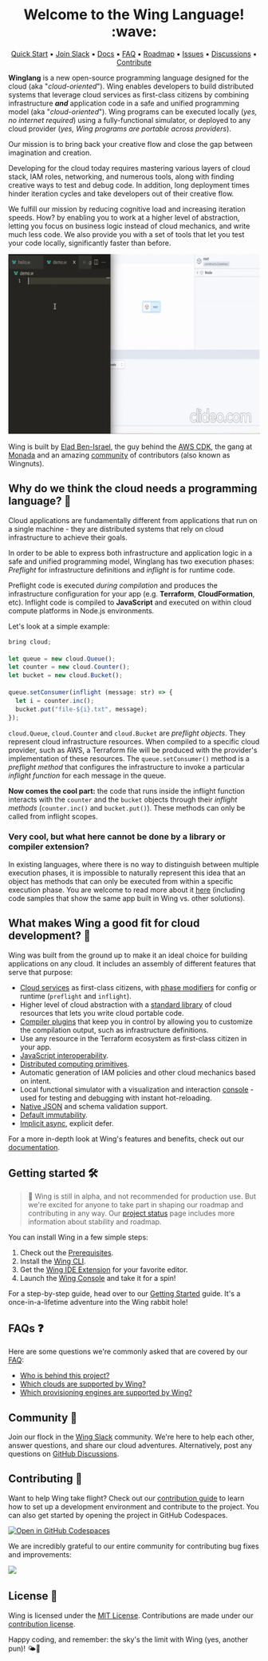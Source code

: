 <h1 align="center">Welcome to the Wing Language! :wave:</h1>
<p align="center">
  <a href="https://docs.winglang.io/">Quick Start</a>
  ▪︎
  <a href="http://t.winglang.io/slack">Join Slack</a>
  ▪︎
  <a href="https://docs.winglang.io">Docs</a>
  ▪︎
  <a href="https://docs.winglang.io/category/faq">FAQ</a>
  ▪︎
  <a href="https://docs.winglang.io/status#roadmap">Roadmap</a>
  ▪︎
  <a href="https://github.com/winglang/wing/issues">Issues</a>
  ▪︎
  <a href="https://github.com/winglang/wing/discussions">Discussions</a>
  ▪︎
  <a href="https://docs.winglang.io/contributing/">Contribute</a>
</p>

**Winglang** is a new open-source programming language designed for the cloud (aka "*cloud-oriented*"). 
Wing enables developers to build distributed systems that leverage cloud services as first-class citizens by combining infrastructure ***and*** application code in a safe and unified programming model (aka "*cloud-oriented*").
Wing programs can be executed locally (*yes, no internet required*) using a fully-functional simulator, or deployed to any cloud provider (*yes, Wing programs are portable across providers*).

Our mission is to bring back your creative flow and close the gap between imagination and creation. 

Developing for the cloud today requires mastering various layers of cloud stack, IAM roles, networking, and numerous tools, along with finding creative ways to test and debug code. In addition, long deployment times hinder iteration cycles and take developers out of their creative flow. 

We fulfill our mission by reducing cognitive load and increasing iteration speeds. How? by enabling you to work at a higher level of abstraction, letting you focus on business logic instead of cloud mechanics, and write much less code. We also provide you with a set of tools that let you test your code locally, significantly faster than before.

<p align="center">
  <img src="./logo/demo.gif" alt="Wing Demo" height="360px">
</p>

Wing is built by [Elad Ben-Israel](https://github.com/eladb), the guy behind the [AWS CDK](https://github.com/aws/aws-cdk), the gang at [Monada](https://monada.co) and an amazing [community](https://t.winglang.io/slack) of contributors (also known as Wingnuts).

## Why do we think the cloud needs a programming language? 🤔

Cloud applications are fundamentally different from applications that run on a single machine - 
they are distributed systems that rely on cloud infrastructure to achieve their goals.

In order to be able to express both infrastructure and application logic in a safe and unified programming model, 
Winglang has two execution phases: *Preflight* for infrastructure definitions and *inflight* is for runtime code.

Preflight code is executed *during compilation* and produces the infrastructure configuration for your app (e.g. **Terraform**, **CloudFormation**, etc).
Inflight code is compiled to **JavaScript** and executed on within cloud compute platforms in Node.js environments.

Let's look at a simple example:

```js
bring cloud;

let queue = new cloud.Queue();
let counter = new cloud.Counter();
let bucket = new cloud.Bucket();

queue.setConsumer(inflight (message: str) => {
  let i = counter.inc();
  bucket.put("file-${i}.txt", message);
});
```

`cloud.Queue`, `cloud.Counter` and `cloud.Bucket` are *preflight objects*.
They represent cloud infrastructure resources. 
When compiled to a specific cloud provider, such as AWS, a Terraform file will be produced with the provider's implementation
of these resources. The `queue.setConsumer()` method is a *preflight method* that configures the infrastructure to
invoke a particular *inflight function* for each message in the queue.

**Now comes the cool part:** the code that runs inside the inflight function interacts with the `counter` and the `bucket` objects
through their *inflight methods* (`counter.inc()` and `bucket.put()`). These methods can only be
called from inflight scopes.

### Very cool, but what here cannot be done by a library or compiler extension?
In existing languages, where there is no way to distinguish between multiple execution phases, it is impossible to naturally represent this idea that an object has methods that can only be executed from within a specific execution phase.
You are welcome to read more about it [here](https://docs.winglang.io/faq/why-a-language) (including code samples that show the same app built in Wing vs. other solutions).

## What makes Wing a good fit for cloud development? 🌟

Wing was built from the ground up to make it an ideal choice for building applications on any cloud.
It includes an assembly of different features that serve that purpose:

* [Cloud services](https://docs.winglang.io/concepts/resources) as first-class citizens, with [phase modifiers](https://docs.winglang.io/contributing/rfcs/language-spec#13-phase-modifiers) for config or runtime (`preflight` and `inflight`).
* Higher level of cloud abstraction with a [standard library](https://docs.winglang.io/contributing/rfcs/2023-01-20-wingsdk-spec) of cloud resources that lets you write cloud portable code.
* [Compiler plugins](https://docs.winglang.io/reference/compiler-plugins) that keep you in control by allowing you to customize the compilation output, such as infrastructure definitions.
* Use any resource in the Terraform ecosystem as first-class citizen in your app.
* [JavaScript interoperability](https://docs.winglang.io/contributing/rfcs/language-spec#5-interoperability).
* [Distributed computing primitives](https://docs.winglang.io/concepts/inflights).
* Automatic generation of IAM policies and other cloud mechanics based on intent.
* Local functional simulator with a visualization and interaction [console](https://docs.winglang.io/start-here/installation#wing-console) - used for testing and debugging with instant hot-reloading. 
* [Native JSON](https://docs.winglang.io/contributing/rfcs/language-spec#114-json-type) and schema validation support.
* [Default immutability](https://docs.winglang.io/blog/2023/02/02/good-cognitive-friction#immutable-by-default).
* [Implicit async](https://docs.winglang.io/contributing/rfcs/language-spec#113-asynchronous-model), explicit defer.

For a more in-depth look at Wing's features and benefits, check out our [documentation](https://docs.winglang.io/).

## Getting started 🛠️

> 🚧 Wing is still in alpha, and not recommended for production use. But we're excited for anyone to take part in shaping our 
> roadmap and contributing in any way. Our [project status](https://docs.winglang.io/status) page includes more information about 
> stability and roadmap.

You can install Wing in a few simple steps:

1. Check out the [Prerequisites](https://docs.winglang.io/start-here/installation#prerequisites).
2. Install the [Wing CLI](https://docs.winglang.io/start-here/installation#wing-cli).
3. Get the [Wing IDE Extension](https://docs.winglang.io/start-here/installation#wing-ide-extension) for your favorite editor.
4. Launch the [Wing Console](https://docs.winglang.io/start-here/installation#wing-console) and take it for a spin!

For a step-by-step guide, head over to our [Getting Started](https://docs.winglang.io/) guide.
It's a once-in-a-lifetime adventure into the Wing rabbit hole!

## FAQs ❓

Here are some questions we're commonly asked that are covered by our [FAQ](https://docs.winglang.io/category/faq):

* [Who is behind this project?](https://docs.winglang.io/faq/who-is-behind-wing)
* [Which clouds are supported by Wing?](https://docs.winglang.io/faq/supported-clouds)
* [Which provisioning engines are supported by Wing?](https://docs.winglang.io/faq/supported-provisioning-engines)

## Community 💬

Join our flock in the [Wing Slack](https://t.winglang.io/slack) community.
We're here to help each other, answer questions, and share our cloud adventures.
Alternatively, post any questions on [GitHub Discussions](https://github.com/winglang/wing/discussions).

## Contributing 🤝

Want to help Wing take flight?
Check out our [contribution guide](https://github.com/winglang/wing/blob/main/CONTRIBUTING.md) to learn how to set up a development environment and contribute to the project.
You can also get started by opening the project in GitHub Codespaces.

[![Open in GitHub Codespaces](https://github.com/codespaces/badge.svg)](https://codespaces.new/winglang/wing)

We are incredibly grateful to our entire community for contributing bug fixes and improvements:

<a href="https://github.com/winglang/wing/graphs/contributors">
  <img src="https://contrib.rocks/image?repo=winglang/wing" />
</a>

## License 📜

Wing is licensed under the  [MIT License](./LICENSE.md).
Contributions are made under our [contribution license](https://docs.winglang.io/terms-and-policies/contribution-license.html).

Happy coding, and remember: the sky's the limit with Wing (yes, another pun)! 🌤️🚀

[wing slack]: https://t.winglang.io/slack
